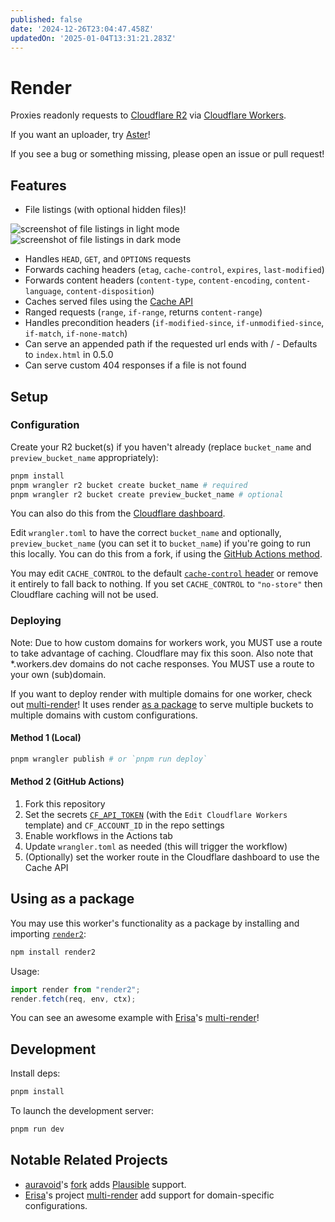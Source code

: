 ```yaml
---
published: false
date: '2024-12-26T23:04:47.458Z'
updatedOn: '2025-01-04T13:31:21.283Z'
---
```


# Render

Proxies readonly requests to [Cloudflare R2](https://developers.cloudflare.com/r2) via [Cloudflare Workers](https://workers.dev).

If you want an uploader, try [Aster](https://github.com/kotx/aster)!

If you see a bug or something missing, please open an issue or pull request!

## Features

- File listings (with optional hidden files)!

![screenshot of file listings in light mode](https://user-images.githubusercontent.com/33439542/193165135-1dd935f5-b68b-495a-97cc-9c69c3c0ce01.png)
![screenshot of file listings in dark mode](https://user-images.githubusercontent.com/33439542/193165189-3cd4b79e-27ea-4397-bb80-f3ccf31185dc.png)

- Handles `HEAD`, `GET`, and `OPTIONS` requests
- Forwards caching headers (`etag`, `cache-control`, `expires`, `last-modified`)
- Forwards content headers (`content-type`, `content-encoding`, `content-language`, `content-disposition`)
- Caches served files using the [Cache API](https://developers.cloudflare.com/workers/runtime-apis/cache/)
- Ranged requests (`range`, `if-range`, returns `content-range`)
- Handles precondition headers (`if-modified-since`, `if-unmodified-since`, `if-match`, `if-none-match`)
- Can serve an appended path if the requested url ends with / - Defaults to `index.html` in 0.5.0
- Can serve custom 404 responses if a file is not found

## Setup

### Configuration

Create your R2 bucket(s) if you haven't already (replace `bucket_name` and `preview_bucket_name` appropriately):

```sh
pnpm install
pnpm wrangler r2 bucket create bucket_name # required
pnpm wrangler r2 bucket create preview_bucket_name # optional
```

You can also do this from the [Cloudflare dashboard](https://dash.cloudflare.com/?to=/:account/r2/buckets/new).

Edit `wrangler.toml` to have the correct `bucket_name` and optionally, `preview_bucket_name` (you can set it to `bucket_name`) if you're going to run this locally.
You can do this from a fork, if using the [GitHub Actions method](#method-2-github-actions).

You may edit `CACHE_CONTROL` to the default [`cache-control` header](https://developer.mozilla.org/en-US/docs/Web/HTTP/Headers/Cache-Control) or remove it entirely to fall back to nothing. If you set `CACHE_CONTROL` to `"no-store"` then Cloudflare caching will not be used.

### Deploying

Note: Due to how custom domains for workers work, you MUST use a route to take advantage of caching. Cloudflare may fix this soon.
Also note that \*.workers.dev domains do not cache responses. You MUST use a route to your own (sub)domain.

If you want to deploy render with multiple domains for one worker, check out [multi-render](https://github.com/Erisa/multi-render)! It uses render [as a package](#using-as-a-package) to serve multiple buckets to multiple domains with custom configurations.

#### Method 1 (Local)

```sh
pnpm wrangler publish # or `pnpm run deploy`
```

#### Method 2 (GitHub Actions)

1. Fork this repository
2. Set the secrets [`CF_API_TOKEN`](https://dash.cloudflare.com/profile/api-tokens) (with the `Edit Cloudflare Workers	
` template) and `CF_ACCOUNT_ID` in the repo settings
3. Enable workflows in the Actions tab
4. Update `wrangler.toml` as needed (this will trigger the workflow)
5. (Optionally) set the worker route in the Cloudflare dashboard to use the Cache API

## Using as a package

You may use this worker's functionality as a package by installing and importing [`render2`](https://www.npmjs.com/package/render2):

```sh
npm install render2
```

Usage:

```js
import render from "render2";
render.fetch(req, env, ctx);
```

You can see an awesome example with [Erisa](https://github.com/Erisa)'s [multi-render](https://github.com/Erisa/multi-render)!

## Development

Install deps:

```sh
pnpm install
```

To launch the development server:

```sh
pnpm run dev
```

## Notable Related Projects

- [auravoid](https://github.com/auravoid)'s [fork](https://github.com/auravoid/render) adds [Plausible](https://plausible.io) support.
- [Erisa](https://github.com/Erisa)'s project [multi-render](https://github.com/erisa/multi-render) add support for domain-specific configurations.
